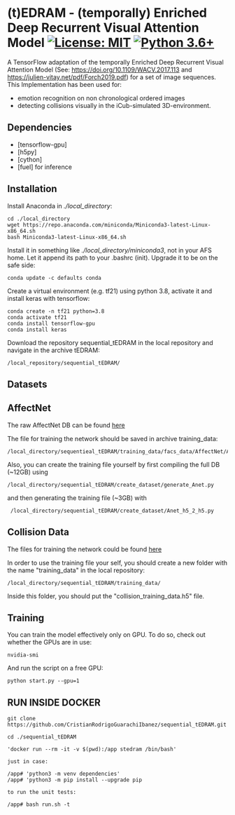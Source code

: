 
# (t)EDRAM - (temporally) Enriched Deep Recurrent Visual Attention Model [![License: MIT](https://img.shields.io/badge/License-MIT-yellow.svg)](./LICENSE) [![Python 3.6+](https://img.shields.io/badge/python-3.6+-blue.svg)](https://www.python.org/downloads/release/python-360/)


A TensorFlow adaptation of the temporally Enriched Deep Recurrent Visual Attention Model (See: https://doi.org/10.1109/WACV.2017.113 and https://julien-vitay.net/pdf/Forch2019.pdf) for a set of image sequences. This Implementation has been used for:

 - emotion recognition on non chronological ordered images 
 - detecting collisions visually in the iCub-simulated 3D-environment.



Dependencies
------------
 * [tensorflow-gpu]
 * [h5py]
 * [cython]
 * [fuel] for inference

Installation
------------

Install Anaconda in *./local_directory*:

    cd ./local_directory
    wget https://repo.anaconda.com/miniconda/Miniconda3-latest-Linux-x86_64.sh
    bash Miniconda3-latest-Linux-x86_64.sh

Install it in something like *./local_directory/miniconda3*, not in your AFS home. Let it append its path to your .bashrc (init). Upgrade it to be on the safe side:

	conda update -c defaults conda

Create a virtual environment (e.g. tf21) using python 3.8, activate it and install keras with tensorflow:

	conda create -n tf21 python=3.8
	conda activate tf21
	conda install tensorflow-gpu
	conda install keras
Download the repository sequential_tEDRAM in the local repository and navigate in the archive tEDRAM:

    /local_repository/sequential_tEDRAM/

Datasets
-------
## AffectNet
The raw AffectNet DB can be found [here](http://mohammadmahoor.com/affectnet/)

The file for training the network should be saved in archive training_data:

    /local_directory/sequentieal_tEDRAM/training_data/facs_data/AffectNet/AffectNet_train_data_keras.hdf5

Also, you can create the training file yourself by first compiling the full DB (~12GB) using 

    /local_directory/sequential_tEDRAM/create_dataset/generate_Anet.py

and then generating the training file (~3GB) with 
    
     /local_directory/sequential_tEDRAM/create_dataset/Anet_h5_2_h5.py

## Collision Data
The files for training the network could be found [here](http://ai.informatik.tu-chemnitz.de/gogs/gucr/collision_training_data.git) 

In order to use the training file your self, you should create a new folder with the name "training_data" in the local repository:

    /local_directory/sequential_tEDRAM/training_data/

Inside this folder, you should put the "collision_training_data.h5" file. 

Training
--------

You can train the model effectively only on GPU. To do so, check out whether the GPUs are in use:

	nvidia-smi

And run the script on a free GPU:

	python start.py --gpu=1


## RUN INSIDE DOCKER

    git clone https://github.com/CristianRodrigoGuarachiIbanez/sequential_tEDRAM.git
    
    cd ./sequential_tEDRAM
   
    'docker run --rm -it -v $(pwd):/app stedram /bin/bash'

    just in case: 

    /app# 'python3 -m venv dependencies'
    /app# 'python3 -m pip install --upgrade pip

    to run the unit tests:

    /app# bash run.sh -t 